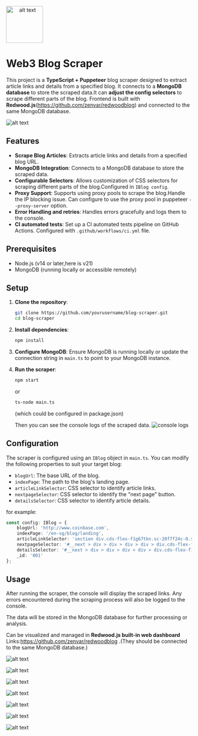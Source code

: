 <img src="https://github.com/zenvar/puppeteer/blob/main/pics/a-3d-clean-minimalism-design-logo-of-the-eye-of-pr-QtEwgdKATTeM6ckh8hw-SA-MW24cNULRGi27_o9mGYvrg-removebg-preview.png?raw=true" alt="alt text" style="width: 100px; height: 100px; text-align: center;"> 

# Web3 Blog Scraper

This project is a **TypeScript + Puppeteer** blog scraper designed to extract article links and details from a specified blog. It connects to a **MongoDB database** to store the scraped data.It can **adjust the config selectors** to scrape different parts of the blog. Frontend is built with **Redwood.js**(https://github.com/zenvar/redwoodblog) and connected to the same MongoDB database.

![alt text](/pics/image.png)

## Features

- **Scrape Blog Articles**: Extracts article links and details from a specified blog URL.
- **MongoDB Integration**: Connects to a MongoDB database to store the scraped data.
- **Configurable Selectors**: Allows customization of CSS selectors for scraping different parts of the blog.Configured in `IBlog config`.
- **Proxy Support**: Supports using proxy pools to scrape the blog.Handle the IP blocking issue. Can configure to use the proxy pool in puppeteer `--proxy-server` option.
- **Error Handling and retries**: Handles errors gracefully and logs them to the console.
- **CI automated tests**: Set up a CI automated tests pipeline on GitHub Actions. Configured with `.github/workflows/ci.yml` file.

## Prerequisites

- Node.js (v14 or later,here is v21)
- MongoDB (running locally or accessible remotely)

## Setup

1. **Clone the repository**:
   ```bash
   git clone https://github.com/yourusername/blog-scraper.git
   cd blog-scraper
   ```

2. **Install dependencies**:
   ```bash
   npm install
   ```

3. **Configure MongoDB**:
   Ensure MongoDB is running locally or update the connection string in `main.ts` to point to your MongoDB instance.

4. **Run the scraper**:
   ```bash
   npm start
   ```
   or
   ```bash
   ts-node main.ts
   ```
   (which could be configured in package.json)

   Then you can see the console logs of the scraped data.
   ![console logs](image-1.png)

## Configuration

The scraper is configured using an `IBlog` object in `main.ts`. You can modify the following properties to suit your target blog:

- `blogUrl`: The base URL of the blog.
- `indexPage`: The path to the blog's landing page.
- `articleLinkSelector`: CSS selector to identify article links.
- `nextpageSelector`: CSS selector to identify the "next page" button.
- `detailsSelector`: CSS selector to identify article details.

for example:
```typescript
const config: IBlog = {
    blogUrl: 'http://www.coinbase.com',
    indexPage: '/en-sg/blog/landing',
    articleLinkSelector: 'section div.cds-flex-f1g67tkn.sc-20f7f24c-0.sc-3dcf3304-1.dxlxFg.dZjcVO a',
    nextpageSelector: '#__next > div > div > div > div > div.cds-flex-f1g67tkn.sc-20f7f24c-0.jxwgNN > div > div > div > div > button',
    detailsSelector: '#__next > div > div > div > div > div.cds-flex-f1g67tkn.sc-20f7f24c-0.jxwgNN > div > div > div.cds-flex-f1g67tkn.sc-20f7f24c-0.jqnGZy > section',
    _id: '001'
};
```

## Usage

After running the scraper, the console will display the scraped links. Any errors encountered during the scraping process will also be logged to the console.

The data will be stored in the MongoDB database for further processing or analysis.

Can be visualized and managed in **Redwood.js built-in web dashboard**
Links:https://github.com/zenvar/redwoodblog
.(They should be connected to the same MongoDB database.)

![alt text](/pics/image-1.png)

![alt text](/pics/image-2.png)

![alt text](/pics/image-3.png)

![alt text](/pics/image-4.png)

![alt text](/pics/image-5.png)

![alt text](/pics/image-6.png)

![alt text](/pics/image-7.png)
